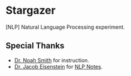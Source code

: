 # Stargazer
[NLP] Natural Language Processing experiment.
## Special Thanks
* [Dr. Noah Smith](https://homes.cs.washington.edu/~nasmith/) for instruction.
* [Dr. Jacob Eisenstein](https://www.cc.gatech.edu/~jeisenst/) for [NLP Notes](https://github.com/jacobeisenstein/gt-nlp-class/blob/master/notes/eisenstein-nlp-notes.pdf).

